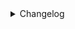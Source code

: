 <details>
<summary>Changelog</summary>

### 2.2.26

Add PTZ controls to MQTT/HA

### 2.2.25

Add Reboot button to MQTT/HA

</details>